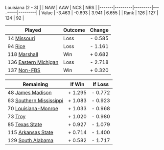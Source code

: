 Louisiana (2 - 3)
|       |   NAW   |   AAW   |   NCS   |   NRS   |
|-------|---------|---------|---------|---------|
| Value |  -3.463 |  -0.693 |   3.941 |   6.655 |
| Rank  |     126 |     127 |     124 |      92 |

| Played                    | Outcome    |  Change  |
|---------------------------|------------|----------|
|  14 [Missouri              ](Missouri)| Loss       | -  0.585 |
|  94 [Rice                  ](Rice)| Loss       | -  1.161 |
| 118 [Marshall              ](Marshall)| Win        | +  0.682 |
| 136 [Eastern Michigan      ](EasternMichigan)| Loss       | -  2.718 |
| 137 [Non-FBS               ](NonFBS)| Win        | +  0.320 |

| Remaining                 |  If Win  |  If Loss |
|---------------------------|----------|----------|
|  48 [James Madison         ](JamesMadison)| +  1.295 | -  0.772 |
|  63 [Southern Mississippi  ](SouthernMississippi)| +  1.083 | -  0.923 |
|  70 [Louisiana-Monroe      ](LouisianaMonroe)| +  1.033 | -  0.968 |
|  73 [Troy                  ](Troy)| +  1.020 | -  0.980 |
|  85 [Texas State           ](TexasState)| +  0.927 | -  1.079 |
| 115 [Arkansas State        ](ArkansasState)| +  0.714 | -  1.400 |
| 129 [South Alabama         ](SouthAlabama)| +  0.582 | -  1.717 |

